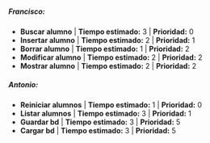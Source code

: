 ##### Francisco:

- **Buscar alumno**    | **Tiempo estimado:** 3 | **Prioridad:** 0
- **Insertar alumno**  | **Tiempo estimado:** 2 | **Prioridad:** 1
- **Borrar alumno**    | **Tiempo estimado:** 1 | **Prioridad:** 2
- **Modificar alumno** | **Tiempo estimado:** 2 | **Prioridad:** 2
- **Mostrar alumno**   | **Tiempo estimado:** 2 | **Prioridad:** 2

##### Antonio:

- **Reiniciar alumnos** | **Tiempo estimado:** 1 | **Prioridad:** 0
- **Listar alumnos**    | **Tiempo estimado:** 3 | **Prioridad:** 1
- **Guardar bd**        | **Tiempo estimado:** 3 | **Prioridad:** 5
- **Cargar bd**         | **Tiempo estimado:** 3 | **Prioridad:** 5
